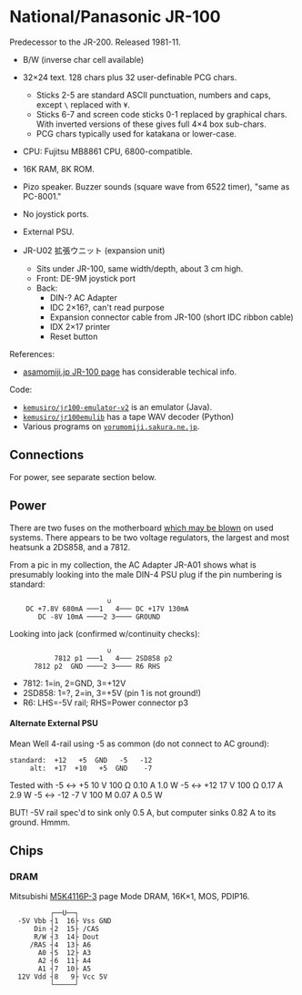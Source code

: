 National/Panasonic JR-100
=========================

Predecessor to the JR-200. Released 1981-11.

- B/W (inverse char cell available)
- 32×24 text. 128 chars plus 32 user-definable PCG chars.
  - Sticks 2-5 are standard ASCII punctuation, numbers and caps,
    except `\` replaced with `¥`.
  - Sticks 6-7 and screen code sticks 0-1 replaced by graphical chars.
    With inverted versions of these gives full 4×4 box sub-chars.
  - PCG chars typically used for katakana or lower-case.
- CPU: Fujitsu MB8861 CPU, 6800-compatible.
- 16K RAM, 8K ROM.
- Pizo speaker. Buzzer sounds (square wave from 6522 timer), "same as PC-8001."
- No joystick ports.
- External PSU.

- JR-U02 拡張ウニット (expansion unit)
  - Sits under JR-100, same width/depth, about 3 cm high.
  - Front: DE-9M joystick port
  - Back:
    - DIN-? AC Adapter
    - IDC 2×16?, can't read purpose
    - Expansion connector cable from JR-100 (short IDC ribbon cable)
    - IDX 2×17 printer
    - Reset button

References:
- [asamomiji.jp JR-100 page][asa] has considerable techical info.

Code:
- [`kemusiro/jr100-emulator-v2`][emuv2] is an emulator (Java).
- [`kemusiro/jr100emulib`][emulib] has a tape WAV decoder (Python)
- Various programs on [`yorumomiji.sakura.ne.jp`][yoru].


Connections
-----------

For power, see separate section below.


Power
-----

There are two fuses on the motherboard [which may be blown][yakyu-ken] on
used systems. There appears to be two voltage regulators, the largest and
most heatsunk a 2DS858, and a 7812.

From a pic in my collection, the AC Adapter JR-A01 shows what is presumably
looking into the male DIN-4 PSU plug if the pin numbering is standard:

                            ∪
        DC +7.8V 680mA ───1   4─── DC +17V 130mA
           DC -8V 10mA ────2 3──── GROUND

Looking into jack (confirmed w/continuity checks):

                            ∪
               7812 p1 ───1   4─── 2SD858 p2
          7812 p2  GND ────2 3──── R6 RHS

- 7812: 1=in, 2=GND, 3=+12V
- 2SD858: 1=?, 2=in, 3=+5V  (pin 1 is not ground!)
- R6: LHS=-5V rail; RHS=Power connector p3

#### Alternate External PSU

Mean Well 4-rail using -5 as common (do not connect to AC ground):

    standard:  +12   +5  GND   -5   -12
         alt:  +17  +10   +5  GND    -7

Tested with
    -5 ↔ +5     10 V  100 Ω  0.10 A  1.0 W
    -5 ↔ +12    17 V  100 Ω  0.17 A  2.9 W
    -5 ↔ -12    -7 V  100 M  0.07 A  0.5 W

BUT! -5V rail spec'd to sink only 0.5 A, but computer sinks 0.82 A to its
ground. Hmmm.


Chips
-----

### DRAM

Mitsubishi [M5K4116P-3] page Mode DRAM, 16K×1, MOS, PDIP16.

              ┌──U──┐
      -5V Vbb ┤1  16├ Vss GND
          Din ┤2  15├ /CAS
          R/W ┤3  14├ Dout
         /RAS ┤4  13├ A6
           A0 ┤5  12├ A3
           A2 ┤6  11├ A4
           A1 ┤7  10├ A5
      12V Vdd ┤8   9├ Vcc 5V
              └─────┘


<!-------------------------------------------------------------------->
[M5K4116P-3]: https://datasheet.octopart.com/M5K4116P-2-Mitsubishi-datasheet-180707413.pdf
[asa]: http://asamomiji.jp/contents/documents/retropc/jr100
[emulib]: https://github.com/kemusiro/jr100emulib/tree/master/jr100emulib
[emuv2]: https://github.com/kemusiro/jr100-emulator-v2
[yakyu-ken]: https://yakyu-ken.hateblo.jp/entry/2020/09/22/000355
[yoru]: https://yorumomiji.sakura.ne.jp/contents/jr-100-emulator
